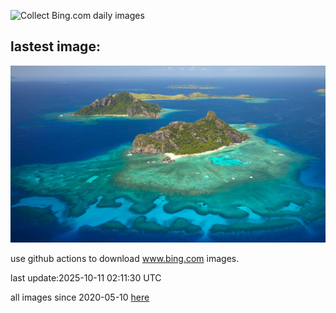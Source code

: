![Collect Bing.com daily images](https://github.com/counter2015/bing-daily-images/workflows/Collect%20Bing.com%20daily%20images/badge.svg)
## lastest image:
![](images/img.jpg)

use github actions to download www.bing.com images.

last update:2025-10-11 02:11:30 UTC

all images since 2020-05-10 [here](https://github.com/counter2015/bing-daily-images/tree/master/images) 
